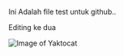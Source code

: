 Ini Adalah file test untuk github..

Editing ke dua

![Image of Yaktocat](https://octodex.github.com/images/yaktocat.png)

